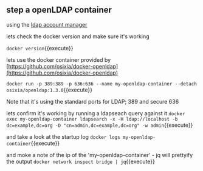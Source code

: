 ## step a openLDAP  container

using the [ldap account manager](https://www.ldap-account-manager.org/lamcms/)

lets check the docker version and make sure it's working

`docker version`{{execute}}


lets use the docker container provided by [https://github.com/osixia/docker-openldap](https://github.com/osixia/docker-openldap) 

`docker run -p 389:389 -p 636:636 --name my-openldap-container --detach osixia/openldap:1.3.0`{{execute}}

Note that it's using the standard ports for LDAP; 389 and secure 636

lets confirm it's working by running a ldapseach query against it
`docker exec my-openldap-container ldapsearch -x -H ldap://localhost -b dc=example,dc=org -D "cn=admin,dc=example,dc=org" -w admin`{{execute}}

and take a look at the startup log
`docker logs my-openldap-container`{{execute}}

and moke a note of the ip of the 'my-openldap-container' - jq will prettyify the output
`docker network inspect bridge | jq`{{execute}}